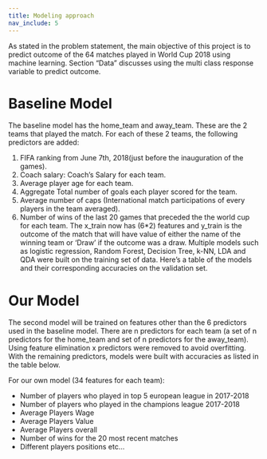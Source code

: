 ```yaml
---
title: Modeling approach
nav_include: 5
---
```


As stated in the problem statement, the main objective of this project is to predict outcome of the 64
matches played in World Cup 2018 using machine learning.
Section “Data” discusses using the multi class response variable to predict outcome.

# Baseline Model

The baseline model has the home_team and away_team. These are the 2 teams that played the
match. For each of these 2 teams, the following predictors are added:
1. FIFA ranking from June 7th, 2018(just before the inauguration of the games).
2. Coach salary: Coach’s Salary for each team.
3. Average player age for each team.
4. Aggregate Total number of goals each player scored for the team.
5. Average number of caps (International match participations of every players in the team averaged).
6. Number of wins of the last 20 games that preceded the the world cup for each team.
The x_train now has (6*2) features and y_train is the outcome of the match that will have value of either
the name of the winning team or ‘Draw’ if the outcome was a draw. Multiple models such as logistic regression,
Random Forest, Decision Tree, k-NN, LDA and QDA were built on the training set of data. Here’s a
table of the models and their corresponding accuracies on the validation set.

# Our Model

The second model will be trained on features other than the 6 predictors used in the baseline model.
There are n predictors for each team (a set of n predictors for the home_team and set of n predictors
for the away_team). Using feature elimination x predictors were removed to avoid overfitting. With the
remaining predictors, models were built with accuracies as listed in the table below.

For our own model (34 features for each team):
- Number of players who played in top 5 european league in 2017-2018
- Number of players who played in the champions league 2017-2018
- Average Players Wage
- Average Players Value
- Average Players overall
- Number of wins for the 20 most recent matches
- Different players positions etc…
